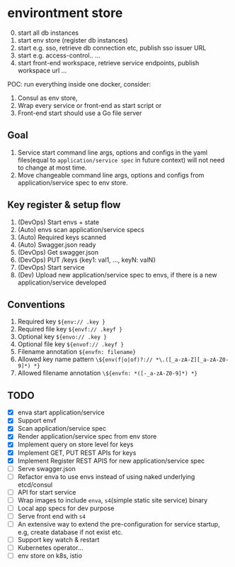 # environtment store

0. start all db instances
1. start env store (register db instances)
2. start e.g. sso, retrieve db connection etc, publish sso issuer URL
3. start e.g. access-control..
...
10. start front-end workspace, retrieve service endpoints, publish workspace url
...

POC: run everything inside one docker, consider:
1. Consul as env store, 
2. Wrap every service or front-end as start script or 
3. Front-end start should use a Go file server

## Goal
1. Service start command line args, options and configs in the yaml files(equal to `application/service spec` in future context) will not need to change at most time.
1. Move changeable command line args, options and configs from application/service spec to env store.

## Key register & setup flow
1. (DevOps) Start envs + state
1. (Auto) envs scan application/service specs
1. (Auto) Required keys scanned
1. (Auto) Swagger.json ready
1. (DevOps) Get swagger.json
1. (DevOps) PUT /keys {key1: val1, ..., keyN: valN}
1. (DevOps) Start service
1. (Dev) Upload new application/service spec to envs, if there is a new application/service developed

## Conventions
1. Required key `${env:// .key }`
1. Required file key `${envf:// .keyf }`
1. Optional key `${envo:// .key }`
1. Optional file key `${envof:// .keyf }`
1. Filename annotation `${envfn: filename}` 
1. Allowed key name pattern `\${env(f|o|of)?:// *\.([_a-zA-Z][_a-zA-Z0-9]*) *}`
1. Allowed filename annotation `\${envfn: *([-_a-zA-Z0-9]*) *}`

## TODO
- [x] enva start application/service
- [x] Support envf
- [x] Scan application/service spec
- [x] Render application/service spec from env store
- [x] Implement query on store level for keys
- [x] Implement GET, PUT REST APIs for keys
- [x] Implement Register REST APIS for new application/service spec
- [ ] Serve swagger.json
- [ ] Refactor enva to use envs instead of using naked underlying etcd/consul
- [ ] API for start service
- [ ] Wrap images to include `enva`, `s4`(simple static site service) binary
- [ ] Local app specs for dev purpose
- [ ] Serve front end with `s4`
- [ ] An extensive way to extend the pre-configuration for service startup, e.g, create database if not exist etc.
- [ ] Support key watch & restart 
- [ ] Kubernetes operator...
- [ ] env store on k8s, istio